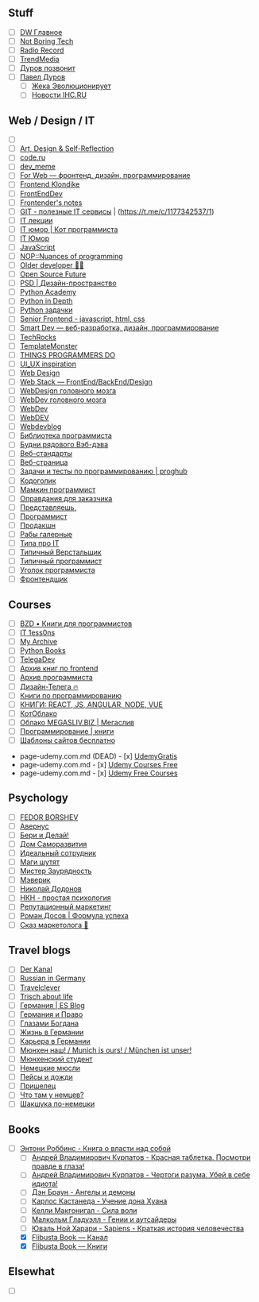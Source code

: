 ## Stuff

- [ ] [DW Главное](https://t.me/dwglavnoe/1)
- [ ] [Not Boring Tech](https://t.me/notboring_tech/1)
- [ ] [Radio Record](https://t.me/radiorecord/1)
- [ ] [TrendMedia](https://t.me/TrendMediaChannel/1)
- [ ] [Дуров позвонит](https://t.me/DurovTV/1)
- [ ] [Павел Дуров](https://t.me/durov_russia/1)
  - [ ] [Жека Эволюционирует](https://t.me/ono_tebya_sozhret/1)
  - [ ] [Новости IHC.RU](https://t.me/ihc_ru/1)

## Web / Design / IT

- [ ] [<Easy-Peasy Code/>](https://t.me/easypeasycode/1)
- [ ] [Art, Design & Self-Reflection](https://t.me/designblaster/1)
- [ ] [code.ru](https://t.me/code_ru/1)
- [ ] [dev_meme](https://t.me/dev_meme/1)
- [ ] [For Web — фронтенд, дизайн, программирование](https://t.me/forwebdev/1)
- [ ] [Frontend Klondike](https://t.me/frontend_klondike/1)
- [ ] [FrontEndDev](https://t.me/front_end_dev/1)
- [ ] [Frontender's notes](https://t.me/frontendnoteschannel/1)
- [ ] [GIT - полезные IT сервисы](https://t.me/gitservices/1) | (https://t.me/c/1177342537/1)
- [ ] [IT лекции](https://t.me/itlecture/1)
- [ ] [IT юмор | Кот программиста](https://t.me/cat_prog/1)
- [ ] [IT Юмор](https://t.me/ithumor/1)
- [ ] [JavaScript](https://t.me/we_use_js/1)
- [ ] [NOP::Nuances of programming](https://t.me/nuancesprog/1)
- [ ] [Older developer 👨‍💻](https://t.me/olddeveloper/1)
- [ ] [Open Source Future](https://t.me/opensourcefuture/1)
- [ ] [PSD | Дизайн-пространство](https://t.me/psd_eu/1)
- [ ] [Python Academy](https://t.me/python_academy/1)
- [ ] [Python in Depth](https://t.me/python_in_depth/1)
- [ ] [Python задачки](https://t.me/pythonquestions/1)
- [ ] [Senior Frontend - javascript, html, css](https://t.me/seniorFront/1)
- [ ] [Smart Dev — веб-разработка, дизайн, программирование](https://t.me/smart_dev/1)
- [ ] [TechRocks](https://t.me/techrocks/1)
- [ ] [TemplateMonster](https://t.me/templatemonsterRU/1)
- [ ] [THINGS PROGRAMMERS DO](https://t.me/thingsprogrammersdo/1)
- [ ] [UI_UX inspiration](https://t.me/uiux_design/1)
- [ ] [Web Design](https://t.me/webdesigndaily/1)
- [ ] [Web Stack — FrontEnd/BackEnd/Design](https://t.me/web_stack/1)
- [ ] [WebDesign головного мозга](https://t.me/brainwebdesign/1)
- [ ] [WebDev головного мозга](https://t.me/brainwebdev/1)
- [ ] [WebDev](https://t.me/web_dev_humor/1)
- [ ] [WebDEV](https://t.me/webb_dev/1)
- [ ] [Webdevblog](https://t.me/webdevblogru/1)
- [ ] [Библиотека программиста](https://t.me/proglibrary/1)
- [ ] [Будни рядового Вэб-дэва](https://t.me/vebdev/1)
- [ ] [Веб-стандарты](https://t.me/webstandards_ru/1)
- [ ] [Веб-страница](https://t.me/tproger_web/1)
- [ ] [Задачи и тесты по программированию | proghub](https://t.me/prog_hub/1)
- [ ] [Кодоголик](https://t.me/kodogolik/1)
- [ ] [Мамкин программист](https://t.me/mamprog/1)
- [ ] [Оправдания для заказчика](https://t.me/olegizvini/1)
- [ ] [Представляешь,](https://t.me/your_tech/1)
- [ ] [Программист](https://t.me/progeri/1)
- [ ] [Продакшн](https://t.me/prod_one/1)
- [ ] [Рабы галерные](https://t.me/rabynagalerah/1)
- [ ] [Типа про IT](https://t.me/tipaproit/1)
- [ ] [Типичный Верстальщик](https://t.me/tpverstak/1)
- [ ] [Типичный программист](https://t.me/tproger_official/1)
- [ ] [Уголок программиста](https://t.me/conhum/1)
- [ ] [Фронтендщик](https://t.me/frontendshik/1)

## Courses

- [ ] [BZD • Книги для программистов](https://t.me/bzd_channel/1)
- [ ] [IT 1ess0ns](https://t.me/IT_1ess0ns/1)
- [ ] [My Archive](https://t.me/creative_archive/1)
- [ ] [Python Books](https://t.me/pythonbooks/1)
- [ ] [TelegaDev](https://t.me/telegadev/1)
- [ ] [Архив книг по frontend](https://t.me/frontendarchive/1)
- [ ] [Архив программиста](https://t.me/techrocksarchive/1)
- [ ] [Дизайн-Телега 🔥](https://t.me/design_telega/1)
- [ ] [Книги по программированию](https://t.me/python_books_archive/1)
- [ ] [КНИГИ: REACT, JS, ANGULAR, NODE, VUE](https://t.me/frontbooks/1)
- [ ] [КотОблако](https://t.me/slifcloud/1)
- [ ] [Облако MEGASLIV.BIZ | Мегаслив](https://t.me/cloudcourse/1)
- [ ] [Программирование | книги](https://t.me/it_boooks/1)
- [ ] [Шаблоны сайтов бесплатно](https://t.me/templatesite/1)
- page-udemy.com.md (DEAD) - [x] [UdemyGratis](https://t.me/UdemyGratis/19767)
- page-udemy.com.md - [x] [Udemy Courses Free](https://t.me/udemycoursesfree/10832)
- page-udemy.com.md - [x] [Udemy Free Courses](https://t.me/UdemyFree4You/1449)

## Psychology

- [ ] [FEDOR BORSHEV](https://t.me/pmdaily/1)
- [ ] [Авернус](https://t.me/avernuslab/1)
- [ ] [Бери и Делай!](https://t.me/energia_uspexa/1)
- [ ] [Дом Саморазвития](https://t.me/domsamorazvitiya/1)
- [ ] [Идеальный сотрудник](https://t.me/russiaHH/1)
- [ ] [Маги шутят](https://t.me/bash_mag/1)
- [ ] [Мистер Заурядность](https://t.me/mrzauryadnost/1)
- [ ] [Мэверик](https://t.me/freeman365/1)
- [ ] [Николай Додонов](https://t.me/n_dodonov/1)
- [ ] [НКН - простая психология](https://t.me/nkn_psi/1)
- [ ] [Репутационный маркетинг](https://t.me/reputant/1)
- [ ] [Роман Досов | Формула успеха](https://t.me/romandosov_blog/1)
- [ ] [Сказ маркетолога 🐾](https://t.me/moj_marketing/1)

## Travel blogs

- [ ] [Der Kanal](https://t.me/austriakanal/1)
- [ ] [Russian in Germany](https://t.me/survival_bias/1)
- [ ] [Travelclever](https://t.me/travelclever/1)
- [ ] [Trisch about life](https://t.me/trischme/1)
- [ ] [Германия | ES Blog](https://t.me/es_blog/1)
- [ ] [Германия и Право](https://t.me/gratis_recht/1)
- [ ] [Глазами Богдана](https://t.me/bogdandevisu/1)
- [ ] [Жизнь в Германии](https://t.me/lifegermany/1)
- [ ] [Карьера в Германии](https://t.me/ingermany/1)
- [ ] [Мюнхен наш! / Munich is ours! / München ist unser!](https://t.me/munichIsOur/1)
- [ ] [Мюнхенский студент](https://t.me/munich_student/1)
- [ ] [Немецкие мюсли](https://t.me/nemusli/1)
- [ ] [Пейсы и дожди](https://t.me/pasesandsand/1)
- [ ] [Пришелец](https://t.me/rusdeutschland/1)
- [ ] [Что там у немцев?](https://t.me/dwrussian/1)
- [ ] [Шакшука по-немецки](https://t.me/shakshuka_de/1)

## Books

- [ ] [Энтони Роббинс - Книга о власти над собой](https://t.me/c/1369250408/1)
  - [ ] [Андрей Владимирович Курпатов - Красная таблетка. Посмотри правде в глаза!](https://t.me/c/1105202916/1)
  - [ ] [Андрей Владимирович Курпатов - Чертоги разума. Убей в себе идиота!](https://t.me/c/1277074666/1)
  - [ ] [Дэн Браун - Ангелы и демоны](https://t.me/c/1315880212/1)
  - [ ] [Карлос Кастанеда - Учение дона Хуана](https://t.me/c/1158405916/1)
  - [ ] [Келли Макгонигал - Сила воли](https://t.me/c/1135056569/1)
  - [ ] [Малкольм Гладуэлл - Гении и аутсайдеры](https://t.me/c/1352253728/1)
  - [ ] [Юваль Ной Харари - Sapiens - Краткая история человечества](https://t.me/c/1368748858/1)
  - [x] [Flibusta Book — Канал](https://t.me/flibustafreebook/1)
  - [x] [Flibusta Book — Книги](https://t.me/flibustafreebookbot/1)

## Elsewhat

- [ ] []()
